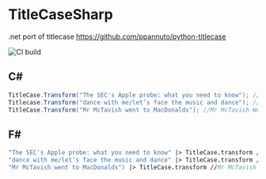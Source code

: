# TitleCaseSharp

.net port of titlecase https://github.com/ppannuto/python-titlecase

![CI build](https://github.com/ekonbenefits/TitleCaseSharp/actions/workflows/dotnet.yml/badge.svg)

## C#
```csharp
TitleCase.Transform("The SEC's Apple probe: what you need to know"); //The SEC's Apple Probe: What You Need to Know
Titlecase.Transform("dance with me/let’s face the music and dance"); //Dance With Me/Let’s Face the Music and Dance
TitleCase.Transform("Mr McTavish went to MacDonalds"); //Mr McTavish Went to MacDonalds
```
## F#
```fsharp
"The SEC's Apple probe: what you need to know" |> TitleCase.transform //The SEC's Apple Probe: What You Need to Know
"dance with me/let’s face the music and dance" |> TitleCase.transform //Dance With Me/Let’s Face the Music and Dance
"Mr McTavish went to MacDonalds") |> TitleCase.transform //Mr McTavish Went to MacDonalds
```
